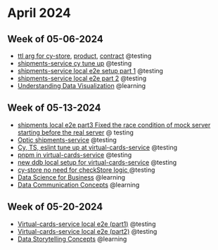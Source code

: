 # April 2024

## Week of 05-06-2024 

* [ttl arg for cy-store](https://github.com/helloextend/cypress-store/pull/209/files), [product](https://github.com/helloextend/cypress-product/tree/v6.8.0), [contract](https://github.com/helloextend/cypress-contract/pull/236) @testing
* [shipments-service cy tune up](https://github.com/helloextend/shipments-service/pull/515) @testing
* [shipments-service local e2e setup part 1](https://github.com/helloextend/shipments-service/pull/517) @testing
* [shipments-service local e2e part 2](https://github.com/helloextend/shipments-service/pull/525) @testing
* [Understanding Data Visualization](https://app.datacamp.com/learn/courses/understanding-data-visualization) @learning

## Week of 05-13-2024

* [shipments local e2e part3 Fixed the race condition of mock server starting before the real server](https://github.com/helloextend/shipments-service/pull/529/files#diff-507f77df594b728ae875ee03c1b872510c39315b65eea4b9c5f5df4d1c14bd7aR1) @ testing
* [Optic shipments-service](https://github.com/helloextend/shipments-service/pull/531) @testing
* [Cy, TS, eslint tune up at virtual-cards-service](https://github.com/helloextend/virtual-cards-service/pull/503) @testing
* [pnpm in virtual-cards-service](chore/DX-3019-ddlocal-globalsetup) @testing
* [new ddb local setup for virtual-cards-service](https://github.com/helloextend/virtual-cards-service/pull/509) @testing
* [cy-store no need for checkStore logic ](https://github.com/helloextend/cypress-store/pull/210/files)@testing
* [Data Science for Business](https://app.datacamp.com/learn/courses/data-science-for-business) @learning
* [Data Communication Concepts](https://app.datacamp.com/learn/courses/data-communication-concepts) @learning

## Week of 05-20-2024

* [Virtual-cards-service local e2e (part1)](https://github.com/helloextend/virtual-cards-service/pull/510/files) @testing
* [Virtual-cards-service local e2e (part2)](https://github.com/helloextend/virtual-cards-service/pull/517) @testing
* [Data Storytelling Concepts](https://app.datacamp.com/learn/courses/data-storytelling-concepts) @learning









